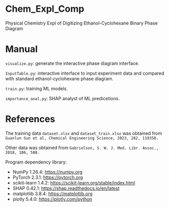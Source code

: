 # Chem_Expl_Comp
Physical Chemistry Expl of Digitizing Ethanol-Cyclohexane Binary Phase Diagram

# Manual
`visualize.py`: generate the interactive phase diagram interface.

`InputTable.py`: interactive interface to input experiment data and compared with standard ethanol-cyclohexane phase diagram.

`train.py`: training ML models.

`importance_anal.py`: SHAP analyst of ML predicetions.

# References
The training data `dataset.xlsx` and `dataset_train.xlsx` was obtained from `Guanlun Sun et al, Chemical Engineering Science, 2023, 282, 119358.`

Other data was obtained from `Gabrielson, S. W. J. Med. Libr. Assoc., 2018, 106, 588.`

Program dependency library: 
 - NumPy 1.26.4: https://numpy.org
 - PyTorch 2.3.1: https://pytorch.org
 - scikit-learn 1.4.2: https://scikit-learn.org/stable/index.html
 - SHAP 0.42.1: https://shap.readthedocs.io/en/latest
 - matplotlib 3.8.4: https://matplotlib.org
 - plotly 5.4.0: https://plotly.com/python
